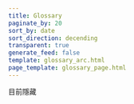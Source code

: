 ```yaml
---
title: Glossary
paginate_by: 20
sort_by: date
sort_direction: decending
transparent: true
generate_feed: false
template: glossary_arc.html
page_template: glossary_page.html
---
```



目前隱藏